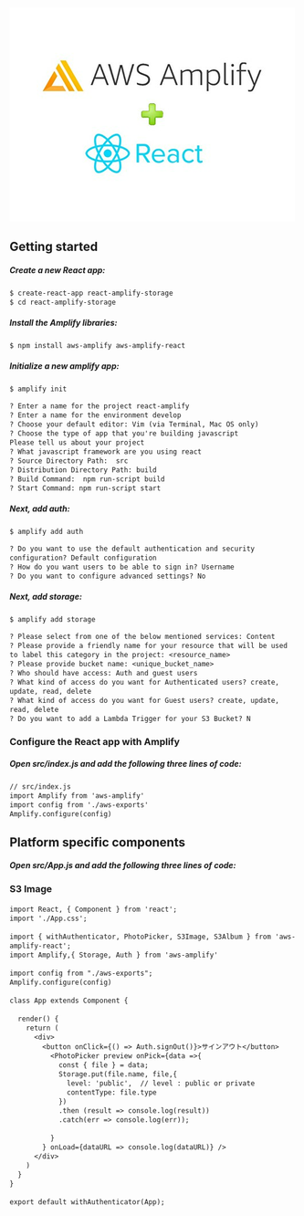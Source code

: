 ![](https://github.com/da-okazaki/React/blob/master/react-amplify-storage/amplify_react.png)

## Getting started
##### Create a new React app:

```
$ create-react-app react-amplify-storage
$ cd react-amplify-storage
```
##### Install the Amplify libraries:

```
$ npm install aws-amplify aws-amplify-react
```

##### Initialize a new amplify app:
```
$ amplify init
```
```
? Enter a name for the project react-amplify
? Enter a name for the environment develop
? Choose your default editor: Vim (via Terminal, Mac OS only)
? Choose the type of app that you're building javascript
Please tell us about your project
? What javascript framework are you using react
? Source Directory Path:  src
? Distribution Directory Path: build
? Build Command:  npm run-script build
? Start Command: npm run-script start
```

#####  Next, add auth:
```
$ amplify add auth
```
```
? Do you want to use the default authentication and security configuration? Default configuration
? How do you want users to be able to sign in? Username
? Do you want to configure advanced settings? No
```

##### Next, add storage:
```
$ amplify add storage
```
```
? Please select from one of the below mentioned services: Content
? Please provide a friendly name for your resource that will be used to label this category in the project: <resource_name>
? Please provide bucket name: <unique_bucket_name>
? Who should have access: Auth and guest users
? What kind of access do you want for Authenticated users? create, update, read, delete
? What kind of access do you want for Guest users? create, update, read, delete
? Do you want to add a Lambda Trigger for your S3 Bucket? N
```

### Configure the React app with Amplify
##### Open src/index.js and add the following three lines of code:

```
// src/index.js
import Amplify from 'aws-amplify'
import config from './aws-exports'
Amplify.configure(config)
```

## Platform specific components
##### Open src/App.js and add the following three lines of code:

### S3 Image
```
import React, { Component } from 'react';
import './App.css';

import { withAuthenticator, PhotoPicker, S3Image, S3Album } from 'aws-amplify-react';
import Amplify,{ Storage, Auth } from 'aws-amplify' 

import config from "./aws-exports";
Amplify.configure(config)

class App extends Component {

  render() {
    return (
      <div>
        <button onClick={() => Auth.signOut()}>サインアウト</button>
          <PhotoPicker preview onPick={data =>{ 
            const { file } = data;
            Storage.put(file.name, file,{
              level: 'public',  // level : public or private
              contentType: file.type
            })
            .then (result => console.log(result)) 
            .catch(err => console.log(err));

          }
        } onLoad={dataURL => console.log(dataURL)} />
      </div>
    )
  }
}

export default withAuthenticator(App);
```

